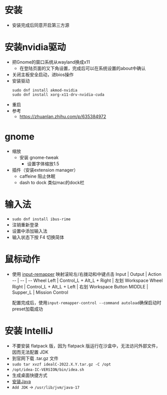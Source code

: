 # 安装
- 安装完成后同意开启第三方源

# 安装nvidia驱动
- 把Gnome的窗口系统从wayland换成x11
  - 在登陆页面的又下角设置，完成后可以在系统设置的about中确认
- 关闭主板安全启动，进bios操作
- 安装驱动
  ```
  sudo dnf install akmod-nvidia
  sudo dnf install xorg-x11-drv-nvidia-cuda
  ```
- 重启
- 参考
  - https://zhuanlan.zhihu.com/p/635384972 

# gnome
- 缩放
  - 安装 gnome-tweak
    - 设置字体缩放1.5
- 插件（安装extension manager）
  - caffeine 阻止休眠
  - dash to dock 类似mac的dock栏
    
# 输入法
  - `sudo dnf install ibus-rime`
  - 注销重新登录
  - 设置中添加输入法
  - 输入状态下按 F4 切换简体

# 鼠标动作
- 使用 [input-remapper](https://github.com/sezanzeb/input-remapper) 映射滚轮左/右拨动和中键点击
  Input | Output | Action
  -- | -- | --
  Wheel Left | Control_L + Alt_L + Right | 左划 Workspace
  Wheel Right | Control_L + Alt_L + Left | 右划 Workspace
  Button MIDDLE | Supper_L | Mission Control
  
  配置完成后，使用`input-remapper-control --command autoload`确保启动时preset加载成功

# 安装 IntelliJ
- 不要安装 flatpack 版，因为 flatpack 版运行在沙盒中，无法访问外部文件，因而无法配置 JDK
- 到官网下载 .tar.gz 文件
- `sudo tar xvzf idealC-2022.X.Y.tar.gz -C /opt`
- `/opt/idea-IC-VERSION/bin/idea.sh`
- 生成桌面快捷方式
- [安装Java](https://docs.fedoraproject.org/en-US/quick-docs/installing-java/)
- `Add JDK` -> `/usr/lib/jvm/java-17`
